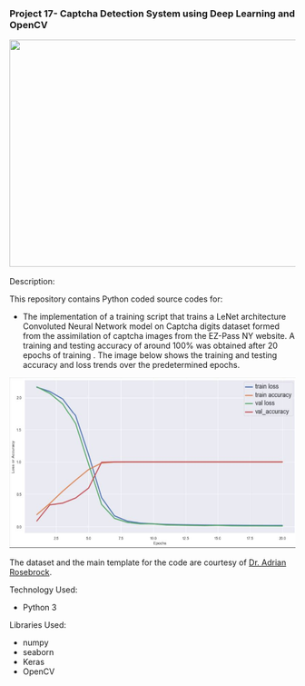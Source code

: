 ### Project 17- Captcha Detection System using Deep Learning and OpenCV 

<p align="center">
    <img width="800" height="400"
     src="https://www.dictionary.com/e/wp-content/uploads/2011/10/CAPTCHA-1000-x-700-copy.jpg">
</p>

Description:

This repository contains Python coded source codes for:
 
 
* The implementation of a training script that trains a LeNet architecture
 Convoluted Neural Network model on Captcha digits dataset formed from the
  assimilation of captcha images from the EZ-Pass NY website. A training and
   testing accuracy of around 100% was obtained after 20 epochs of training
   . The image below shows the training and testing accuracy and loss trends
    over the predetermined epochs.
 
   
<p align="center">
    <img width="600" height="300"
     src="trainPlot.JPG">
</p>
   
  
       
The dataset and the main template for the code are courtesy of [Dr. Adrian
 Rosebrock](https://www.linkedin.com/in/adrian-rosebrock-59b8732a/).
       
    
       

Technology Used:

* Python 3

Libraries Used:

* numpy
* seaborn
* Keras
* OpenCV
